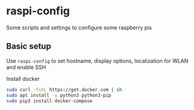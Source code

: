 # raspi-config
Some scripts and settings to configure some raspberry pis

## Basic setup
Use `raspi-config` to set hostname, display options, localization for WLAN and enable SSH

Install docker
```sh
sudo curl -fsSL https://get.docker.com | sh
sudo apt install -y python3 python3-pip
sudo pip3 install docker-compose
```
